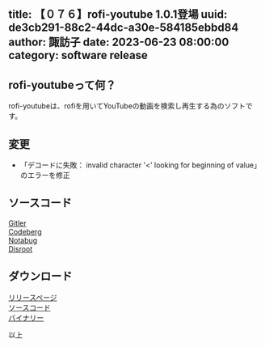 title: 【０７６】rofi-youtube 1.0.1登場
uuid: de3cb291-88c2-44dc-a30e-584185ebbd84
author: 諏訪子
date: 2023-06-23 08:00:00
category: software release
----
## rofi-youtubeって何？
rofi-youtubeは、rofiを用いてYouTubeの動画を検索し再生する為のソフトです。

## 変更
* 「デコードに失敗： invalid character '<' looking for beginning of value」のエラーを修正

## ソースコード
[Gitler](https://gitler.moe/suwako/rofi-youtube)\
[Codeberg](https://codeberg.org/TechnicalSuwako/rofi-youtube)\
[Notabug](https://notabug.org/TechnicalSuwako/rofi-youtube)\
[Disroot](https://git.disroot.org/TechnicalSuwako/rofi-youtube)

## ダウンロード
[リリースページ](https://gitler.moe/suwako/rofi-youtube/releases)\
[ソースコード](https://076.moe/repo/src/rofi-youtube)\
[バイナリー](https://076.moe/repo/bin/rofi-youtube)

以上
